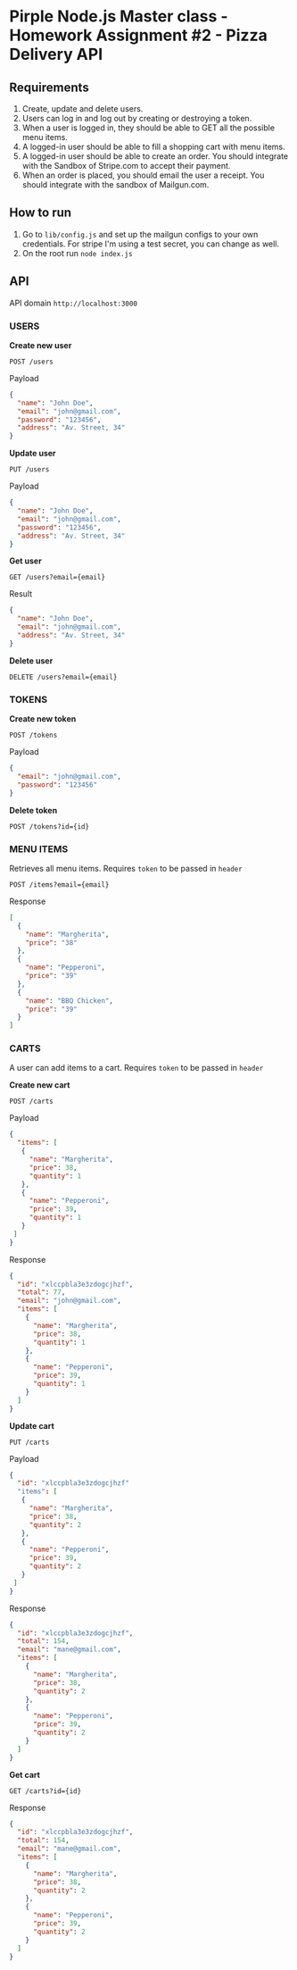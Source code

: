 # Pirple Node.js Master class - Homework Assignment #2 - Pizza Delivery API

## Requirements

1. Create, update and delete users.
2. Users can log in and log out by creating or destroying a token.
3. When a user is logged in, they should be able to GET all the possible menu items.
4. A logged-in user should be able to fill a shopping cart with menu items.
5. A logged-in user should be able to create an order. You should integrate with the Sandbox of Stripe.com to accept their payment.
6. When an order is placed, you should email the user a receipt. You should integrate with the sandbox of Mailgun.com.

## How to run

1. Go to `lib/config.js` and set up the mailgun configs to your own credentials. For stripe I'm using a test secret, you can change as well.
2. On the root run `node index.js`

## API
API domain `http://localhost:3000`

### USERS

**Create new user**
```curl
POST /users
```
Payload
```json
{
  "name": "John Doe",
  "email": "john@gmail.com",
  "password": "123456",
  "address": "Av. Street, 34"
}
```

**Update user**
```curl
PUT /users
```
Payload
```json
{
  "name": "John Doe",
  "email": "john@gmail.com",
  "password": "123456",
  "address": "Av. Street, 34"
}
```

**Get user**
```curl
GET /users?email={email}
```
Result
```json
{
  "name": "John Doe",
  "email": "john@gmail.com",
  "address": "Av. Street, 34"
}
```
**Delete user**
```curl
DELETE /users?email={email}
```

### TOKENS

**Create new token**
```curl
POST /tokens
```
Payload
```json
{
  "email": "john@gmail.com",
  "password": "123456"
}
```

**Delete token**
```curl
POST /tokens?id={id}
```

### MENU ITEMS
Retrieves all menu items.
Requires `token` to be passed in `header`
```curl
POST /items?email={email}
```
Response
```json
[
  {
    "name": "Margherita",
    "price": "38"
  },
  {
    "name": "Pepperoni",
    "price": "39"
  },
  {
    "name": "BBQ Chicken",
    "price": "39"
  }
]
```

### CARTS
A user can add items to a cart.
Requires `token` to be passed in `header`

**Create new cart**
```curl
POST /carts
```
Payload
```json
{
  "items": [
   {
     "name": "Margherita",
     "price": 38,
     "quantity": 1
   },
   {
     "name": "Pepperoni",
     "price": 39,
     "quantity": 1
   }
 ]
}
```
Response
```json
{
  "id": "xlccpbla3e3zdogcjhzf",
  "total": 77,
  "email": "john@gmail.com",
  "items": [
    {
      "name": "Margherita",
      "price": 38,
      "quantity": 1
    },
    {
      "name": "Pepperoni",
      "price": 39,
      "quantity": 1
    }
  ]
}
```

**Update cart**
```curl
PUT /carts
```
Payload
```json
{
  "id": "xlccpbla3e3zdogcjhzf"
  "items": [
   {
     "name": "Margherita",
     "price": 38,
     "quantity": 2
   },
   {
     "name": "Pepperoni",
     "price": 39,
     "quantity": 2
   }
 ]
}
```
Response
```json
{
  "id": "xlccpbla3e3zdogcjhzf",
  "total": 154,
  "email": "mane@gmail.com",
  "items": [
    {
      "name": "Margherita",
      "price": 38,
      "quantity": 2
    },
    {
      "name": "Pepperoni",
      "price": 39,
      "quantity": 2
    }
  ]
}
```

**Get cart**
```curl
GET /carts?id={id}
```

Response
```json
{
  "id": "xlccpbla3e3zdogcjhzf",
  "total": 154,
  "email": "mane@gmail.com",
  "items": [
    {
      "name": "Margherita",
      "price": 38,
      "quantity": 2
    },
    {
      "name": "Pepperoni",
      "price": 39,
      "quantity": 2
    }
  ]
}
```
